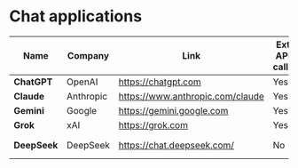 # Chat applications

| Name              | Company         | Link                            | Ext API calls | Model  |
|-------------------|-----------------|---------------------------------|---------------|--------|
| **ChatGPT**       | OpenAI          | https://chatgpt.com              | Yes          | GPT-5  |
| **Claude**        | Anthropic       | https://www.anthropic.com/claude | Yes          | Claude 3 |
| **Gemini**        | Google          | https://gemini.google.com        | Yes          | Sonnet 4 |
| **Grok**          | xAI             | https://grok.com                 | Yes          | Grok 1 |
| **DeepSeek**      | DeepSeek        | https://chat.deepseek.com/       | No           | DeepSeek-V3 |
